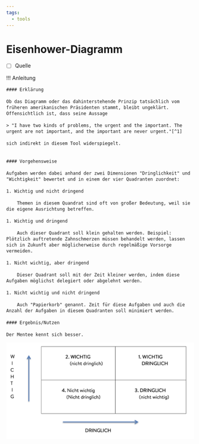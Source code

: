 ```yaml
---
tags:
  - tools
---
```


# Eisenhower-Diagramm

- [ ] Quelle

!!! Anleitung

    #### Erklärung

    Ob das Diagramm oder das dahinterstehende Prinzip tatsächlich vom früheren amerikanischen Präsidenten stammt, bleibt ungeklärt. Offensichtlich ist, dass seine Aussage

    > "I have two kinds of problems, the urgent and the important. The urgent are not important, and the important are never urgent."[^1]

    sich indirekt in diesem Tool widerspiegelt. 


    #### Vorgehensweise

    Aufgaben werden dabei anhand der zwei Dimensionen "Dringlichkeit" und "Wichtigkeit" bewertet und in einem der vier Quadranten zuordnet:

    1. Wichtig und nicht dringend

        Themen in diesem Quandrat sind oft von großer Bedeutung, weil sie die eigene Ausrichtung betreffen.

    1. Wichtig und dringend

        Auch dieser Quadrant soll klein gehalten werden. Beispiel: Plötzlich auftretende Zahnschmerzen müssen behandelt werden, lassen sich in Zukunft aber möglicherweise durch regelmäßige Vorsorge vermeiden.

    1. Nicht wichtig, aber dringend

        Dieser Quadrant soll mit der Zeit kleiner werden, indem diese Aufgaben möglichst delegiert oder abgelehnt werden.

    1. Nicht wichtig und nicht dringend

        Auch "Papierkorb" genannt. Zeit für diese Aufgaben und auch die Anzahl der Aufgaben in diesem Quadranten soll minimiert werden.

    #### Ergebnis/Nutzen

    Der Mentee kennt sich besser.

![](../assets/eisenhower.png)

[^1]: Dwight D. Eisenhowen in ["Address at the Second Assembly of the World Council of Churches"](https://web.archive.org/web/20150402111315/http://www.presidency.ucsb.edu/ws/?pid=9991)